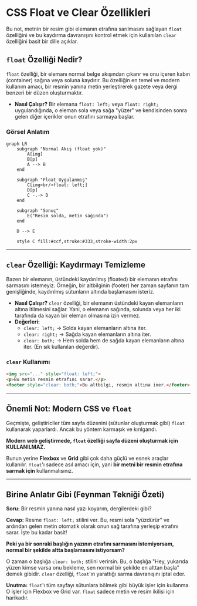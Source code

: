 # CSS Float ve Clear Özellikleri

Bu not, metnin bir resim gibi elemanın etrafına sarılmasını sağlayan `float` özelliğini ve bu kaydırma davranışını kontrol etmek için kullanılan `clear` özelliğini basit bir dille açıklar.

## `float` Özelliği Nedir?

`float` özelliği, bir elemanı normal belge akışından çıkarır ve onu içeren kabın (container) sağına veya soluna kaydırır. Bu özelliğin en temel ve modern kullanım amacı, bir resmin yanına metin yerleştirerek gazete veya dergi benzeri bir düzen oluşturmaktır.

- **Nasıl Çalışır?** Bir elemana `float: left;` veya `float: right;` uygulandığında, o eleman sola veya sağa "yüzer" ve kendisinden sonra gelen diğer içerikler onun etrafını sarmaya başlar.

### Görsel Anlatım

```mermaid
graph LR
    subgraph "Normal Akış (float yok)"
        A[img]
        B[p]
        A --> B
    end

    subgraph "Float Uygulanmış"
        C[img<br/>float: left;]
        D[p]
        C -.-> D
    end

    subgraph "Sonuç"
        E("Resim solda, metin sağında")
    end

    D --> E

    style C fill:#ccf,stroke:#333,stroke-width:2px
```

---

## `clear` Özelliği: Kaydırmayı Temizleme

Bazen bir elemanın, üstündeki kaydırılmış (floated) bir elemanın etrafını sarmasını istemeyiz. Örneğin, bir altbilginin (footer) her zaman sayfanın tam genişliğinde, kaydırılmış sütunların altında başlamasını isteriz.

- **Nasıl Çalışır?** `clear` özelliği, bir elemanın üstündeki kayan elemanların altına itilmesini sağlar. Yani, o elemanın sağında, solunda veya her iki tarafında da kayan bir eleman olmasına izin vermez.
- **Değerleri:**
  - `clear: left;` -> Solda kayan elemanların altına iter.
  - `clear: right;` -> Sağda kayan elemanların altına iter.
  - `clear: both;` -> Hem solda hem de sağda kayan elemanların altına iter. (En sık kullanılan değerdir).

### `clear` Kullanımı

```html
<img src="..." style="float: left;">
<p>Bu metin resmin etrafını sarar.</p>
<footer style="clear: both;">Bu altbilgi, resmin altına iner.</footer>
```

---

## Önemli Not: Modern CSS ve `float`

Geçmişte, geliştiriciler tüm sayfa düzenini (sütunlar oluşturmak gibi) `float` kullanarak yaparlardı. Ancak bu yöntem karmaşık ve kırılgandı.

**Modern web geliştirmede, `float` özelliği sayfa düzeni oluşturmak için KULLANILMAZ.**

Bunun yerine **Flexbox** ve **Grid** gibi çok daha güçlü ve esnek araçlar kullanılır. `float`'ı sadece asıl amacı için, yani **bir metni bir resmin etrafına sarmak için** kullanmalısınız.

---

## Birine Anlatır Gibi (Feynman Tekniği Özeti)

**Soru:** Bir resmin yanına nasıl yazı koyarım, dergilerdeki gibi?

**Cevap:** Resme `float: left;` stilini ver. Bu, resmi sola "yüzdürür" ve ardından gelen metin otomatik olarak onun sağ tarafına yerleşip etrafını sarar. İşte bu kadar basit!

**Peki ya bir sonraki başlığın yazının etrafını sarmasını istemiyorsam, normal bir şekilde altta başlamasını istiyorsam?**

O zaman o başlığa `clear: both;` stilini verirsin. Bu, o başlığa "Hey, yukarıda yüzen kimse varsa onu bekleme, sen normal bir şekilde en alttan başla" demek gibidir. `clear` özelliği, `float`'ın yarattığı sarma davranışını iptal eder.

**Unutma:** `float`'ı tüm sayfayı sütunlara bölmek gibi büyük işler için kullanma. O işler için Flexbox ve Grid var. `float` sadece metin ve resim ikilisi için harikadır.
